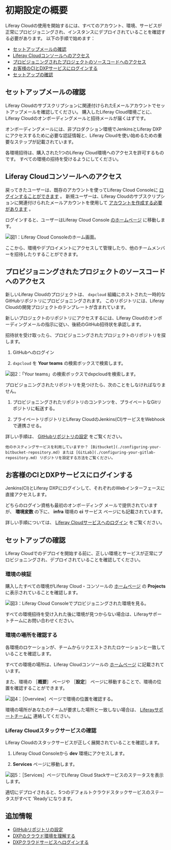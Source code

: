# 初期設定の概要

Liferay Cloudの使用を開始するには、すべてのアカウント、環境、サービスが正常にプロビジョニングされ、インスタンスにデプロイされていることを確認する必要があります。 以下の手順で始めます：

- [セットアップメールの確認](#check-setup-emails)
- [Liferay Cloudコンソールへのアクセス](#access-the-dxp-cloud-console)
- [プロビジョニングされたプロジェクトのソースコードへのアクセス](#access-the-provisioned-project-source-code)
- [お客様のCIとDXPサービスにログインする](#log-in-to-your-ci-and-dxp-services)
- [セットアップの確認](#verifying-setup)

## セットアップメールの確認

Liferay Cloudのサブスクリプションに関連付けられたEメールアカウントでセットアップメールを確認してください。 購入したLiferay Cloud環境ごとに、Liferay Cloudのオンボーディングメールと招待メールが届くはずです。

オンボーディングメールには、非プロダクション環境でJenkinsとLiferay DXPにアクセスするために必要な認証情報と、Liferay Cloudを使い始めるための重要なステップが記載されています。

各環境招待は、購入された1つのLiferay Cloud環境へのアクセスを許可するものです。 すべての環境の招待を受けるようにしてください。

## Liferay Cloudコンソールへのアクセス

戻ってきたユーザーは、既存のアカウントを使ってLiferay Cloud Consoleに [ログインすることができます](https://console.liferay.cloud/login) 。 新規ユーザーは、Liferay Cloudのサブスクリプションに関連付けられたメールアカウントを使用して [アカウントを作成する必要があります](https://console.liferay.cloud/signup?undefined) 。

ログインすると、ユーザーはLiferay Cloud Console [のホームページ](https://console.liferay.cloud/projects) に移動します。

![図1：Liferay Cloud Consoleのホーム画面。](./initial-setup-overview/images/01.png)

ここから、環境やデプロイメントにアクセスして管理したり、他のチームメンバーを招待したりすることができます。

## プロビジョニングされたプロジェクトのソースコードへのアクセス

新しいLiferay Cloudのプロジェクトは、 `dxpcloud` 組織にホストされた一時的なGitHubリポジトリにプロビジョニングされます。 このリポジトリには、Liferay Cloudの開発プロジェクトのテンプレートが含まれています。

新しいプロジェクトのリポジトリにアクセスするには、Liferay Cloudのオンボーディングメールの指示に従い、後続のGitHub招待状を承認します。

招待状を受け取ったら、プロビジョニングされたプロジェクトのリポジトリを探します。

1. GitHubへのログイン

1. `dxpcloud` を **Your teams** の検索ボックスで検索します。

![図2：「Your teams」の検索ボックスでdxpcloudを検索します。](./initial-setup-overview/images/02.png)

プロビジョニングされたリポジトリを見つけたら、次のことをしなければなりません。

1. プロビジョニングされたリポジトリのコンテンツを、プライベートなGitリポジトリに転送する。

1. プライベートリポジトリとLiferay CloudのJenkins(CI)サービスをWebhookで連携させる。

詳しい手順は、 [GitHubリポジトリの設定](./configuring-your-github-repository.md) をご覧ください。

```{note}
他のホスティングサービスを利用していますか？ [Bitbucket](./configuring-your-bitbucket-repository.md) または [GitLab](./configuring-your-gitlab-repository.md) リポジトリを設定する方法をご覧ください。
```

## お客様のCIとDXPサービスにログインする

Jenkins(CI)とLiferay DXPにログインして、それぞれのWebインターフェースに直接アクセスします。

どちらのログイン資格も最初のオンボーディング メールで提供されていますが、 **環境変数** の下に、 **infra** 環境の **ci** サービス ページにも記載されています。

詳しい手順については、 [Liferay Cloudサービスへのログイン](./logging-into-your-liferay-cloud-services.md) をご覧ください。

## セットアップの確認

Liferay Cloudでのデプロイを開始する前に、正しい環境とサービスが正常にプロビジョニングされ、デプロイされていることを確認してください。

### 環境の検証

購入したすべての環境がLiferay Cloud・コンソールの [ホームページ](https://console.liferay.cloud/projects) の **Projects** に表示されていることを確認します。

![図3：Liferay Cloud Consoleでプロビジョニングされた環境を見る。](./initial-setup-overview/images/03.png)

すべての環境招待を受け入れた後に環境が見つからない場合は、Liferayサポートチームにお問い合わせください。

### 環境の場所を確認する

各環境のロケーションが、チームからリクエストされたロケーションと一致していることを確認します。

すべての環境の場所は、Liferay Cloudコンソールの [ホームページ](https://console.liferay.cloud/projects) に記載されています。

また、環境の ［**概要**］ ページや ［**設定**］ ページに移動することで、環境の位置を確認することができます。

![図4：［Overview］ページで環境の位置を確認する。](./initial-setup-overview/images/04.png)

環境の場所があなたのチームが要求した場所と一致しない場合は、 [Liferayサポートチームに](https://help.liferay.com/hc/ja/articles/360030208451-DXP-Cloud-Support-Overview) 連絡してください。

### Liferay Cloudスタックサービスの確認

Liferay Cloudのスタックサービスが正しく展開されていることを確認します。

1. Liferay Cloud Consoleから **dev** 環境にアクセスします。

1. **Services** ページに移動します。

![図5：［Services］ページでLiferay Cloud Stackサービスのステータスを表示します。](./initial-setup-overview/images/05.png)

適切にデプロイされると、5つのデフォルトクラウドスタックサービスのステータスがすべて 'Ready'になります。

## 追加情報

- [GitHubリポジトリの設定](./configuring-your-github-repository.md)
- [DXPのクラウド環境を理解する](./understanding-liferay-cloud-environments.md)
- [DXPクラウドサービスへログインする](./logging-into-your-liferay-cloud-services.md)
